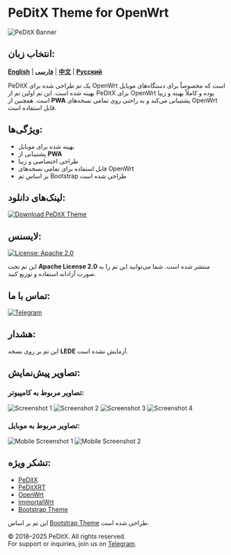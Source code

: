 # PeDitX Theme for OpenWrt

![PeDitX Banner](https://raw.githubusercontent.com/peditx/luci-theme-carbonpx/refs/heads/main/luasrc/brand.png)

## انتخاب زبان:

[**English**](README.md) | [**فارسی**](README_fa.md) | [**中文**](README_zh.md) | [**Русский**](README_ru.md)

PeDitX یک تم طراحی شده برای OpenWrt است که مخصوصاً برای دستگاه‌های موبایل بهینه شده است. این تم اولین تم از PeDitX برای OpenWrt بوده و کاملاً بهینه و زیبا است. همچنین از **PWA** پشتیبانی می‌کند و به راحتی روی تمامی نسخه‌های OpenWrt قابل استفاده است.

## ویژگی‌ها:

- بهینه شده برای موبایل
- پشتیبانی از **PWA**
- طراحی اختصاصی و زیبا
- قابل استفاده برای تمامی نسخه‌های OpenWrt
- بر اساس تم Bootstrap طراحی شده است

## لینک‌های دانلود:
[![Download PeDitX Theme](https://img.shields.io/github/downloads/peditx/luci-theme-carbonpx/total.svg)](https://github.com/peditx/luci-theme-carbonpx/releases)

## لایسنس:
[![License: Apache 2.0](https://img.shields.io/badge/License-Apache%202.0-blue.svg)](https://opensource.org/licenses/Apache-2.0)

این تم تحت **Apache License 2.0** منتشر شده است. شما می‌توانید این تم را به صورت آزادانه استفاده و توزیع کنید.

## تماس با ما:
[![Telegram](https://img.shields.io/badge/Telegram-Join%20Now-blue.svg)](https://t.me/peditx)

## هشدار:
این تم بر روی نسخه **LEDE** آزمایش نشده است.

## تصاویر پیش‌نمایش:

### تصاویر مربوط به کامپیوتر:
![Screenshot 1](https://raw.githubusercontent.com/peditx/luci-theme-peditx/refs/heads/main/screenshots/1.png)
![Screenshot 2](https://raw.githubusercontent.com/peditx/luci-theme-peditx/refs/heads/main/screenshots/2.png)
![Screenshot 3](https://raw.githubusercontent.com/peditx/luci-theme-peditx/refs/heads/main/screenshots/3.png)
![Screenshot 4](https://raw.githubusercontent.com/peditx/luci-theme-peditx/refs/heads/main/screenshots/4.png)

### تصاویر مربوط به موبایل:
![Mobile Screenshot 1](https://raw.githubusercontent.com/peditx/luci-theme-peditx/refs/heads/main/screenshots/m1.PNG)
![Mobile Screenshot 2](https://raw.githubusercontent.com/peditx/luci-theme-peditx/refs/heads/main/screenshots/m2.PNG)

## تشکر ویژه:

- [PeDitX](https://github.com/peditx)
- [PeDitXRT](https://github.com/peditx/peditxrt)
- [OpenWrt](https://github.com/openwrt)
- [ImmortalWrt](https://github.com/immortalwrt)
- [Bootstrap Theme](https://github.com/twbs/bootstrap)

این تم بر اساس [Bootstrap Theme](https://github.com/twbs/bootstrap) طراحی شده است.


© 2018–2025 PeDitX. All rights reserved.  
For support or inquiries, join us on [Telegram](https://t.me/peditx).

